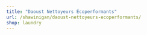 ```yaml
---
title: "Daoust Nettoyeurs Écoperformants"
url: /shawinigan/daoust-nettoyeurs-ecoperformants/
shop: laundry
---
```

